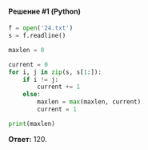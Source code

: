 #### Решение #1 (Python)
```python
f = open('24.txt')
s = f.readline()

maxlen = 0

current = 0
for i, j in zip(s, s[1:]):
	if i != j:
		current += 1
	else:
		maxlen = max(maxlen, current)
		current = 1

print(maxlen)
```

**Ответ:** 120.
